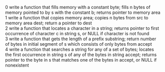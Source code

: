 0 write a function that fills memory with a constant byte; fills n bytes of memory pointed to by s with the constant b; returns pointer to memory area  
1 write a function that copies memory area; copies n bytes from src to memory area dest; return a pointer to dest  
2 write a function that locates a character in a string; returns pointer to first occurrence of character c in string s, or NULL if character is not found  
3 write a function that gets the length of a prefix substring; return number of bytes in initial segment of s which consists of only bytes from accept  
4 write a function that searches a string for any of a set of bytes; locates the first occurrence in string s of any of the bytes in string accept; returns pointer to the byte in s that matches one of the bytes in accept, or NULL if nonexistent  
